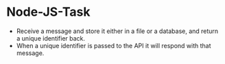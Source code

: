 # Node-JS-Task

* Receive a message and store it either in a file or a database, and return a unique identifier back.
* When a unique identifier is passed to the API it will respond with that message.
